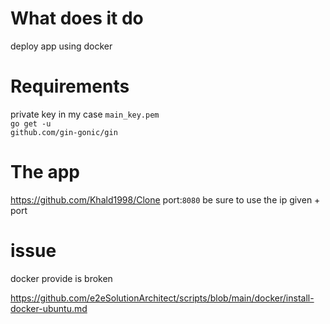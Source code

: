 # What does it do 
deploy app using docker


# Requirements
private key in my case <code>main_key.pem</code><br><code>go get -u github.com/gin-gonic/gin</code>

# The app
<a>https://github.com/Khald1998/Clone</a>
port:<code>8080</code>
be sure to use the ip given + port
# issue 
docker provide is broken


https://github.com/e2eSolutionArchitect/scripts/blob/main/docker/install-docker-ubuntu.md
